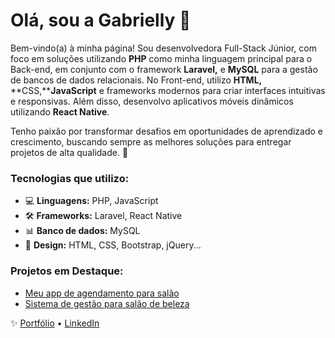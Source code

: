 # Olá, sou a Gabrielly 👋

Bem-vindo(a) à minha página!
Sou desenvolvedora Full-Stack Júnior, com foco em soluções utilizando **PHP** como minha linguagem principal para o Back-end, em conjunto com o framework **Laravel,** e **MySQL** para a gestão de bancos de dados relacionais. No Front-end, utilizo **HTML,** **CSS,****JavaScript** e frameworks modernos para criar interfaces intuitivas e responsivas. Além disso, desenvolvo aplicativos móveis dinâmicos utilizando **React Native**.

Tenho paixão por transformar desafios em oportunidades de aprendizado e crescimento, buscando sempre as melhores soluções para entregar projetos de alta qualidade. 🚀

### Tecnologias que utilizo:
- 💻 **Linguagens:** PHP, JavaScript
- 🛠 **Frameworks:** Laravel, React Native
- 📊 **Banco de dados:** MySQL
- 🎨 **Design:** HTML, CSS, Bootstrap, jQuery...

### Projetos em Destaque:
- [Meu app de agendamento para salão](link_do_projeto)
- [Sistema de gestão para salão de beleza](link_do_projeto)

✨ [Portfólio](link_portfolio) • [LinkedIn](link_linkedin)
